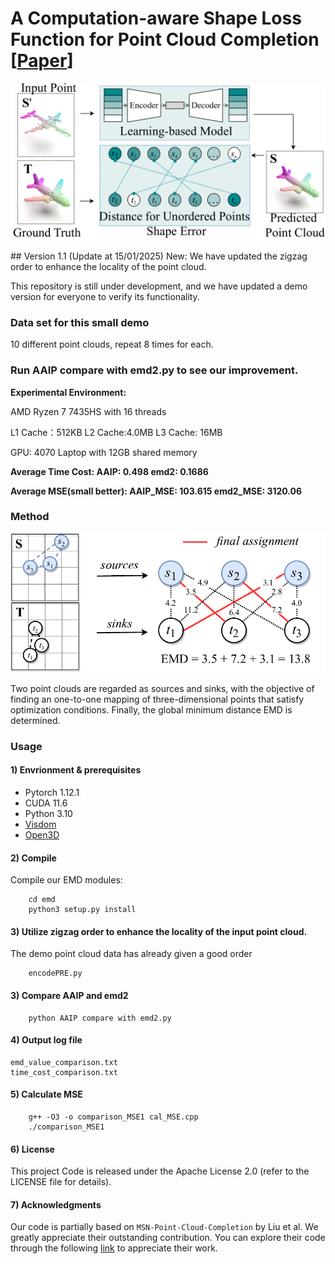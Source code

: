 # A Computation-aware Shape Loss Function for Point Cloud Completion [[Paper](https://ojs.aaai.org/index.php/AAAI/article/view/28558)]
<p align="center">
    <img width="600" src="Figure_1.png" alt="Overall Structure">
</p>
## Version 1.1 (Update at 15/01/2025)
New: We have updated the zigzag order to enhance the locality of the point cloud. 

This repository is still under development, and we have updated a demo version for everyone to verify its functionality.

### Data set for this small demo
10 different point clouds, repeat 8 times for each.

### Run AAIP compare with emd2.py to see our improvement.
**Experimental Environment:**  

AMD Ryzen 7 7435HS with 16 threads 

L1 Cache：512KB L2 Cache:4.0MB L3 Cache: 16MB

GPU: 4070 Laptop with 12GB shared memory


**Average Time Cost: AAIP: 0.498 emd2: 0.1686**

**Average MSE(small better): AAIP_MSE: 103.615 emd2_MSE: 3120.06**

### Method 
<p align="center">
    <img width="600" src="figure_2.png" alt="Method">
</p>
Two point clouds are regarded as sources and sinks, with the objective of finding an one-to-one mapping of three-dimensional points that satisfy optimization conditions. Finally, the global minimum distance EMD is determined.


### Usage

#### 1) Envrionment & prerequisites
- Pytorch 1.12.1
- CUDA 11.6
- Python 3.10
- [Visdom](https://github.com/facebookresearch/visdom)
- [Open3D](http://www.open3d.org/docs/release/index.html#python-api-index)

#### 2) Compile
Compile our EMD modules:  
```
    cd emd
    python3 setup.py install
```

#### 3) Utilize zigzag order to enhance the locality of the input point cloud.
The demo point cloud data has already given a good order
```
    encodePRE.py
```

#### 3) Compare AAIP and emd2
```
    python AAIP compare with emd2.py
```

#### 4) Output log file 
    emd_value_comparison.txt
    time_cost_comparison.txt

#### 5) Calculate MSE
```
    g++ -O3 -o comparison_MSE1 cal_MSE.cpp
    ./comparison_MSE1
```

#### 6) License
This project Code is released under the Apache License 2.0 (refer to the LICENSE file for details).

#### 7) Acknowledgments
Our code is partially based on `MSN-Point-Cloud-Completion` by Liu et al. 
We greatly appreciate their outstanding contribution. 
You can explore their code through the following [link](https://github.com/Colin97/MSN-Point-Cloud-Completion) to appreciate their work.
